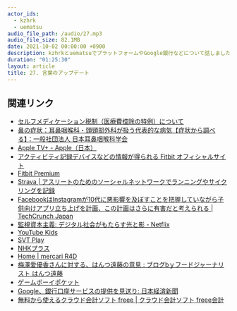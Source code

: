 ```yaml
---
actor_ids:
  - kzhrk
  - uematsu
audio_file_path: /audio/27.mp3
audio_file_size: 82.1MB
date: 2021-10-02 00:00:00 +0900
description: kzhrkとuematsuでプラットフォームやGoogle銀行などについて話しました。
duration: "01:25:30"
layout: article
title: 27. 言葉のアップデート
---
```


<!-- prettier-ignore-start -->

## 関連リンク

- [セルフメディケーション税制（医療費控除の特例）について](https://www.mhlw.go.jp/stf/seisakunitsuite/bunya/0000124853.html)
- [鼻の症状：耳鼻咽喉科・頭頸部外科が扱う代表的な病気【症状から調べる】：一般社団法人 日本耳鼻咽喉科学会](http://www.jibika.or.jp/citizens/daihyouteki2/hana_condition.html)
- [Apple TV+ - Apple（日本）](https://www.apple.com/jp/apple-tv-plus/)
- [アクティビティ記録デバイスなどの情報が得られる Fitbit オフィシャルサイト](https://www.fitbit.com/global/jp/home)
- [Fitbit Premium](https://www.fitbit.com/global/jp/products/services/premium)
- [Strava \| アスリートのためのソーシャルネットワークでランニングやサイクリングを記録](https://www.strava.com/)
- [FacebookはInstagramが10代に悪影響を及ぼすことを把握していながら子供向けアプリ立ち上げを計画、この計画はさらに有害だと考えられる \| TechCrunch Japan](https://jp.techcrunch.com/2021/09/24/2021-09-16-facebook-instagram-for-kids-mosseri-wsj-teen-girls/)
- [監視資本主義: デジタル社会がもたらす光と影 - Netflix](https://www.netflix.com/title/81254224)
- [YouTube Kids](https://www.youtubekids.com/?hl=ja)
- [SVT Play](https://www.svtplay.se/)
- [NHKプラス](https://plus.nhk.jp/)
- [Home \| mercari R4D](https://r4d.mercari.com/)
- [梅澤愛優香さんに対する、はんつ遠藤の意見 : ブログbｙフードジャーナリスト はんつ遠藤](http://hants.livedoor.biz/archives/52184019.html)
- [ゲームボーイポケット](https://www.nintendo.co.jp/n02/dmg/hardware/gbp/index.html)
- [Google、銀行口座サービスの提供を見送り: 日本経済新聞](https://www.nikkei.com/article/DGXZQOGN01FO80R01C21A0000000/)
- [無料から使えるクラウド会計ソフト freee \| クラウド会計ソフト freee会計](https://www.freee.co.jp/)

<!-- prettier-ignore-end -->
